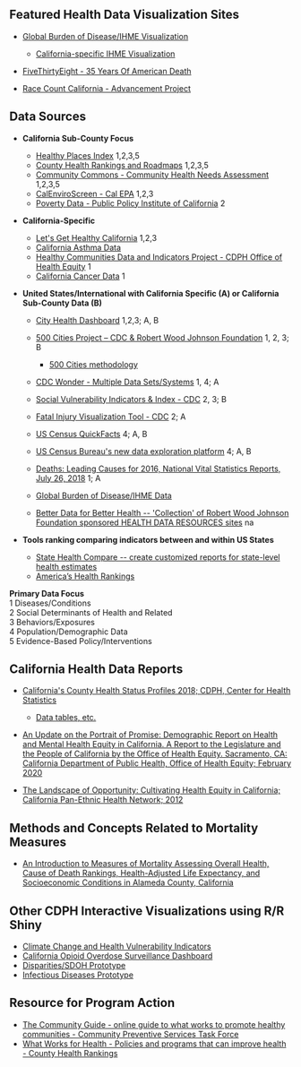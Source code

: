 
##  Featured Health Data Visualization Sites
*  <a target="_blank" rel="noopener noreferrer" href="http://vizhub.healthdata.org/gbd-compare/">Global Burden of Disease/IHME Visualization</a>
    *  <a target="_blank" rel="noopener noreferrer" href="http://ihmeuw.org/4ood">California-specific IHME Visualization</a>

* <a target="_blank" rel="noopener noreferrer" href="https://projects.fivethirtyeight.com/mortality-rates-united-states/">FiveThirtyEight - 35 Years Of American Death</a>
* <a target="_blank" rel="noopener noreferrer" href="http://www.racecounts.org/california/">Race Count California - Advancement Project</a>

##  Data Sources

 *  **California Sub-County Focus**
     *  <a target="_blank" rel="noopener noreferrer" href="http://healthyplacesindex.org/map/">Healthy Places Index</a> 1,2,3,5
     *  <a target="_blank" rel="noopener noreferrer" href="http://www.countyhealthrankings.org">County Health Rankings and Roadmaps</a> 1,2,3,5
     *  <a target="_blank" rel="noopener noreferrer" href="https://www.communitycommons.org/chna/">Community Commons - Community Health Needs Assessment</a> 1,2,3,5
     *  <a target="_blank" rel="noopener noreferrer" href="https://oehha.ca.gov/calenviroscreen/report/calenviroscreen-30">CalEnviroScreen - Cal EPA</a> 1,2,3
     *  <a target="_blank" rel="noopener noreferrer" href="https://www.ppic.org/map/">Poverty Data -  Public Policy Institute of California</a> 2
 *  **California-Specific**
      *  <a target="_blank" rel="noopener noreferrer" href="https://letsgethealthy.ca.gov/">Let's Get Healthy California</a> 1,2,3 
      *  <a target="_blank" rel="noopener noreferrer" href="https://www.cdph.ca.gov/Programs/CCDPHP/DEODC/EHIB/CPE/Pages/CaliforniaBreathingCountyAsthmaProfiles.aspx">California Asthma Data</a>
      *  <a target="_blank" rel="noopener noreferrer" href="https://www.cdph.ca.gov/Programs/OHE/Pages/HCI-Search.aspx">Healthy Communities Data and Indicators Project - CDPH Office of Health Equity</a> 1
      *  <a target="_blank" rel="noopener noreferrer" href="https://www.cancer-rates.info/ca/">California Cancer Data</a> 1
 
 * **United States/International with California Specific (A) or California Sub-County Data (B)**
   *  <a target="_blank" rel="noopener noreferrer" href="https://www.cityhealthdashboard.com/">City Health Dashboard</a> 1,2,3; A, B
   *  <a target="_blank" rel="noopener noreferrer" href="https://www.cdc.gov/500cities/">500 Cities Project – CDC & Robert Wood Johnson Foundation</a> 1, 2, 3; B
      * <a target="_blank" rel="noopener noreferrer" href="https://www.cdc.gov/places/methodology/index.html">500 Cities methodology</a>
   *  <a target="_blank" rel="noopener noreferrer" href="https://wonder.cdc.gov/">CDC Wonder - Multiple Data Sets/Systems</a> 1, 4; A
   *  <a target="_blank" rel="noopener noreferrer" href="https://svi.cdc.gov/">Social Vulnerability Indicators & Index - CDC</a> 2, 3; B
   *  <a target="_blank" rel="noopener noreferrer" href="https://wisqars-viz.cdc.gov/">Fatal Injury Visualization Tool -  CDC</a> 2; A
   *  <a target="_blank" rel="noopener noreferrer" href="https://www.census.gov/quickfacts">US Census QuickFacts</a> 4; A, B
   *  <a target="_blank" rel="noopener noreferrer" href="https://data.census.gov/">US Census Bureau's new data exploration platform</a> 4; A, B
   *  <a target="_blank" rel="noopener noreferrer" href="https://www.cdc.gov/nchs/data/nvsr/nvsr67/nvsr67_06.pdf">Deaths: Leading Causes for 2016, National Vital Statistics Reports, July 26, 2018</a> 1; A
   *  <a target="_blank" rel="noopener noreferrer" href="http://ghdx.healthdata.org/gbd-results-tool">Global Burden of Disease/IHME Data</a>

   *  <a target="_blank" rel="noopener noreferrer" href="https://www.rwjf.org/en/library/collections/better-data-for-better-health.html">Better Data for Better Health --  'Collection' of Robert Wood Johnson Foundation sponsored HEALTH DATA RESOURCES sites</a> na


 * **Tools ranking comparing indicators between and within US States**
   *  <a target="_blank" rel="noopener noreferrer" href="http://statehealthcompare.shadac.org/">State Health Compare -- create customized reports for state-level health estimates</a>
   *  <a target="_blank" rel="noopener noreferrer" href="https://www.americashealthrankings.org/">America’s Health Rankings</a>

**Primary Data Focus**<br>
    1 Diseases/Conditions<br>
    2 Social Determinants of Health and Related<br>
    3 Behaviors/Exposures<br>
    4 Population/Demographic Data<br>
    5 Evidence-Based Policy/Interventions<br>


## California Health Data Reports
 * <a target="_blank" rel="noopener noreferrer" href="https://www.cdph.ca.gov/Programs/CHSI/CDPH%20Document%20Library/CHSP-County%20Profiles%202018.pdf">California's County Health Status Profiles 2018; CDPH, Center for Health Statistics</a>
   * <a target="_blank" rel="noopener noreferrer" href="https://www.cdph.ca.gov/Programs/CHSI/Pages/County-Health-Status-Profiles.aspx">Data tables, etc.</a>


 * <a target="_blank" rel="noopener noreferrer" href="https://www.cdph.ca.gov/Programs/OHE/CDPH%20Document%20Library/OHE%20Demographic%20Report%20Approved%20by%20CHHS%20Feb%202020%20Final%202.26.20.pdf">An Update on the Portrait of Promise: Demographic Report on Health and Mental Health Equity in California. A Report to the Legislature and the People of California by the Office of Health Equity. Sacramento, CA: California Department of Public Health, Office of Health Equity; February 2020</a>

 * <a target="_blank" rel="noopener noreferrer" href="https://cpehn.org/sites/default/files/resource_files/landscapeofopportunity2012.pdf">The Landscape of Opportunity: Cultivating Health Equity in California; California Pan-Ethnic Health Network; 2012</a>

## Methods and Concepts Related to Mortality Measures

 * <a target="_blank" rel="noopener noreferrer" href="http://www.acphd.org/media/482811/mofm.pdf">An Introduction to Measures of Mortality Assessing Overall Health, Cause of Death Rankings, Health-Adjusted Life Expectancy, and Socioeconomic Conditions in Alameda County, California</a>


## Other CDPH Interactive Visualizations using R/R Shiny
 
 * <a target="_blank" rel="noopener noreferrer" href="https://discovery.cdph.ca.gov/ohe/CCHVIz/">Climate Change and Health Vulnerability Indicators</a>
 * <a target="_blank" rel="noopener noreferrer" href="https://discovery.cdph.ca.gov/CDIC/ODdash/">California Opioid Overdose Surveillance Dashboard</a>
 * <a target="_blank" rel="noopener noreferrer" href="https://phdataviz.shinyapps.io/HCI_Viz/">Disparities/SDOH Prototype</a>
 * <a target="_blank" rel="noopener noreferrer" href="https://skylab.dev.cdph.ca.gov/content/247ee1e4-e31a-4529-968c-44c98f2da234">Infectious Diseases Prototype</a>

## Resource for Program Action
 * <a target="_blank" rel="noopener noreferrer" href="https://www.thecommunityguide.org/">The Community Guide - online guide to what works to promote healthy communities - Community Preventive Services Task Force</a>
 * <a target="_blank" rel="noopener noreferrer" href="https://www.countyhealthrankings.org/take-action-to-improve-health/what-works-for-health/policies">What Works for Health - Policies and programs that can improve health - County Health Rankings</a>


[//]: # ( sites for consideration)
[//]: # ( https://strongstartindex.org/)
[//]: # (https://www.changelabsolutions.org/)









